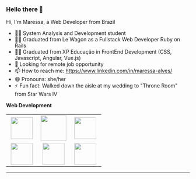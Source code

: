 ### Hello there 👋
Hi, I'm Maressa, a Web Developer from Brazil

- 👨‍💻 System Analysis and Development student
- 👨‍💻 Graduated from Le Wagon as a Fullstack Web Developer Ruby on Rails
- 👨‍💻 Graduated from XP Educação in FrontEnd Development (CSS, Javascript, Angular, Vue.js)
- 🔭 Looking for remote job opportunity
- 📫 How to reach me: https://www.linkedin.com/in/maressa-alves/
- 😄 Pronouns: she/her
- ⚡ Fun fact: Walked down the aisle at my wedding to "Throne Room" from Star Wars IV



**Web Development**
<table>
<tbody>
 <tr>
<td align="center" width="33%">
<img height=60px src="https://www.vectorlogo.zone/logos/w3_html5/w3_html5-ar21.svg"> 
</td>

<td align="center" width="33%">
<img height=70px src="https://1000logos.net/wp-content/uploads/2020/09/CSS-Logo.png"> 
</td>

<td align="center" width="33%">
<img height=60px src="https://www.vectorlogo.zone/logos/getbootstrap/getbootstrap-ar21.svg"> 
</td>

</tr>

 <tr>
<td align="center" width="33%">
<img height=60px src="https://www.vectorlogo.zone/logos/javascript/javascript-ar21.svg"> 
</td>

<td align="center" width="33%">
<img height=60px src="https://www.vectorlogo.zone/logos/postgresql/postgresql-ar21.svg"> 
</td>

<td align="center" width="33%">
<img height=60px src="https://www.vectorlogo.zone/logos/mysql/mysql-ar21.svg"> 
</td>

</tr>

</tbody>
</table>

<hr>
